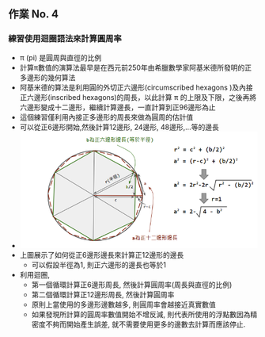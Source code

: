 ## 作業 No. 4
   
### 練習使用迴圈語法來計算圓周率
   - π (pi) 是圓周與直徑的比例
   - 計算π數值的演算法最早是在西元前250年由希臘數學家阿基米德所發明的正多邊形的幾何算法
   - 阿基米德的算法是利用圓的外切正六邊形(circumscribed hexagons )及內接正六邊形(inscribed hexagons)的周長，以此計算 π 的上限及下限，之後再將六邊形變成十二邊形，繼續計算邊長，一直計算到正96邊形為止
   - 這個練習僅利用內接正多邊形的周長來做為圓周的估計值
   - 可以從正6邊形開始,然後計算12邊形, 24邊形, 48邊形,...等的邊長
   - ![內接正六邊形](pi.png)
   - 上圖展示了如何從正6邊形邊長來計算正12邊形的邊長
      - 可以假設半徑為1, 則正六邊形的邊長也等於1
   - 利用迴圈, 
      - 第一個循環計算正6邊形周長, 然後計算圓周率(周長與直徑的比例)
      - 第二個循環計算正12邊形周長, 然後計算圓周率
      - 原則上當使用的多邊形邊數越多, 則圓周率會越接近真實數值 
      - 如果發現所計算的圓周率數值開始不增反減, 則代表所使用的浮點數因為精密度不夠而開始產生誤差, 就不需要使用更多的邊數去計算而應該停止.
      
   


   
